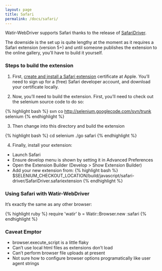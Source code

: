 ```yaml
---
layout: page
title: Safari
permalink: /docs/safari/
---
```


Watir-WebDriver supports Safari thanks to the release of [SafariDriver](http://code.google.com/p/selenium/wiki/SafariDriver).

The downside is the set up is quite lengthy at the moment as it requires a Safari extension (version 5+) and until someone publishes the extension to the online gallery, you’ll have to build it yourself.

### Steps to build the extension

1. First, [create and install a Safari extension](https://developer.apple.com/certificates/index.action) certificate at Apple. You’ll need to sign up for a (free) Safari developer account, and download your certificate locally.

2. Now, you’ll need to build the extension. First, you’ll need to check out the selenium source code to do so:

{% highlight bash %}
svn co http://selenium.googlecode.com/svn/trunk selenium
{% endhighlight %}

3. Then change into this directory and build the extension

{% highlight bash %}
cd selenium
./go safari
{% endhighlight %}

4. Finally, install your extension:
  * Launch Safari
  * Ensure develop menu is shown by setting it in Advanced Preferences
  * Open the Extension Builder (Develop > Show Extension Builder)
  * Add your new extension from:
    {% highlight bash %}
    $SELENIUM_CHECKOUT_LOCATION/build/javascript/safari-driver/SafariDriver.safariextension
    {% endhighlight %}

### Using Safari with Watir-WebDriver

It’s exactly the same as any other browser:

{% highlight ruby %}
require 'watir'
b = Watir::Browser.new :safari
{% endhighlight %}

### Caveat Emptor

* browser.execute_script is a little flaky
* Can’t use local html files as extensions don’t load
* Can’t perform browser file uploads at present
* Not sure how to configure browser options programatically like user agent strings
